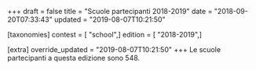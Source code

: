 +++
draft = false
title = "Scuole partecipanti 2018-2019"
date = "2018-09-20T07:33:43"
updated = "2019-08-07T10:21:50"

[taxonomies]
contest = [ "school",]
edition = [ "2018-2019",]

[extra]
override_updated = "2019-08-07T10:21:50"
+++
Le scuole partecipanti a questa edizione sono 548.

